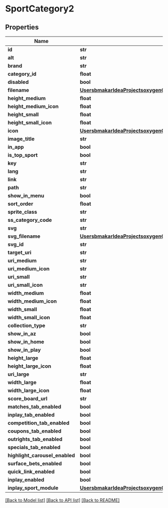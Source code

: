 # SportCategory2

## Properties
Name | Type | Description | Notes
------------ | ------------- | ------------- | -------------
**id** | **str** |  | [optional] 
**alt** | **str** |  | [optional] 
**brand** | **str** |  | [optional] 
**category_id** | **float** |  | [optional] 
**disabled** | **bool** |  | [optional] 
**filename** | [**UsersbmakarIdeaProjectsoxygenCmsApisrcmainresourcesstaticprivatecomponentssvgFilenameYamlSvgFilename**](UsersbmakarIdeaProjectsoxygenCmsApisrcmainresourcesstaticprivatecomponentssvgFilenameYamlSvgFilename.md) |  | [optional] 
**height_medium** | **float** |  | [optional] 
**height_medium_icon** | **float** |  | [optional] 
**height_small** | **float** |  | [optional] 
**height_small_icon** | **float** |  | [optional] 
**icon** | [**UsersbmakarIdeaProjectsoxygenCmsApisrcmainresourcesstaticprivatecomponentssvgFilenameYamlSvgFilename**](UsersbmakarIdeaProjectsoxygenCmsApisrcmainresourcesstaticprivatecomponentssvgFilenameYamlSvgFilename.md) |  | [optional] 
**image_title** | **str** |  | [optional] 
**in_app** | **bool** |  | [optional] 
**is_top_sport** | **bool** |  | [optional] 
**key** | **str** |  | [optional] 
**lang** | **str** |  | [optional] 
**link** | **str** |  | [optional] 
**path** | **str** |  | [optional] 
**show_in_menu** | **bool** |  | [optional] 
**sort_order** | **float** |  | [optional] 
**sprite_class** | **str** |  | [optional] 
**ss_category_code** | **str** |  | [optional] 
**svg** | **str** |  | [optional] 
**svg_filename** | [**UsersbmakarIdeaProjectsoxygenCmsApisrcmainresourcesstaticprivatecomponentssvgFilenameYamlSvgFilename**](UsersbmakarIdeaProjectsoxygenCmsApisrcmainresourcesstaticprivatecomponentssvgFilenameYamlSvgFilename.md) |  | [optional] 
**svg_id** | **str** |  | [optional] 
**target_uri** | **str** |  | [optional] 
**uri_medium** | **str** |  | [optional] 
**uri_medium_icon** | **str** |  | [optional] 
**uri_small** | **str** |  | [optional] 
**uri_small_icon** | **str** |  | [optional] 
**width_medium** | **float** |  | [optional] 
**width_medium_icon** | **float** |  | [optional] 
**width_small** | **float** |  | [optional] 
**width_small_icon** | **float** |  | [optional] 
**collection_type** | **str** |  | [optional] 
**show_in_az** | **bool** |  | [optional] 
**show_in_home** | **bool** |  | [optional] 
**show_in_play** | **bool** |  | [optional] 
**height_large** | **float** |  | [optional] 
**height_large_icon** | **float** |  | [optional] 
**uri_large** | **str** |  | [optional] 
**width_large** | **float** |  | [optional] 
**width_large_icon** | **float** |  | [optional] 
**score_board_url** | **str** |  | [optional] 
**matches_tab_enabled** | **bool** |  | [optional] 
**inplay_tab_enabled** | **bool** |  | [optional] 
**competition_tab_enabled** | **bool** |  | [optional] 
**coupons_tab_enabled** | **bool** |  | [optional] 
**outrights_tab_enabled** | **bool** |  | [optional] 
**specials_tab_enabled** | **bool** |  | [optional] 
**highlight_carousel_enabled** | **bool** |  | [optional] 
**surface_bets_enabled** | **bool** |  | [optional] 
**quick_link_enabled** | **bool** |  | [optional] 
**inplay_enabled** | **bool** |  | [optional] 
**inplay_sport_module** | [**UsersbmakarIdeaProjectsoxygenCmsApisrcmainresourcesstaticprivatecomponentsinplaySportModuleYamlInplaySportModule**](UsersbmakarIdeaProjectsoxygenCmsApisrcmainresourcesstaticprivatecomponentsinplaySportModuleYamlInplaySportModule.md) |  | [optional] 

[[Back to Model list]](../README.md#documentation-for-models) [[Back to API list]](../README.md#documentation-for-api-endpoints) [[Back to README]](../README.md)

